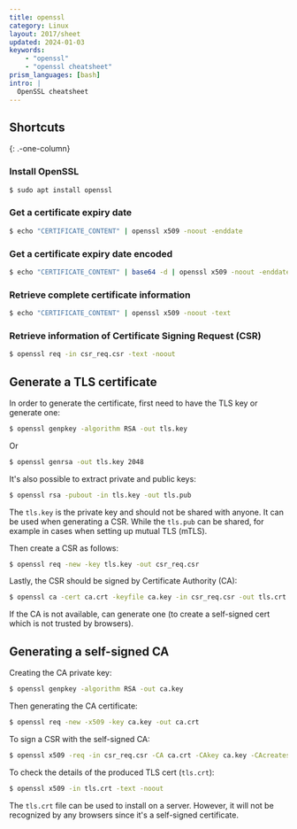 ```yaml
---
title: openssl
category: Linux
layout: 2017/sheet
updated: 2024-01-03
keywords:
    - "openssl"
    - "openssl cheatsheet"
prism_languages: [bash]
intro: |
  OpenSSL cheatsheet
---
```


Shortcuts
---------
{: .-one-column}

### Install OpenSSL

```bash
$ sudo apt install openssl
```

### Get a certificate expiry date

```bash
$ echo "CERTIFICATE_CONTENT" | openssl x509 -noout -enddate
```

### Get a certificate expiry date encoded

```bash
$ echo "CERTIFICATE_CONTENT" | base64 -d | openssl x509 -noout -enddate
```

### Retrieve complete certificate information

```bash
$ echo "CERTIFICATE_CONTENT" | openssl x509 -noout -text
```

### Retrieve information of Certificate Signing Request (CSR)

```bash
$ openssl req -in csr_req.csr -text -noout
```

## Generate a TLS certificate

In order to generate the certificate, first need to have the TLS key or generate one:

```bash
$ openssl genpkey -algorithm RSA -out tls.key
```

Or

```bash
$ openssl genrsa -out tls.key 2048
```

It's also possible to extract private and public keys:

```bash
$ openssl rsa -pubout -in tls.key -out tls.pub
```

The `tls.key` is the private key and should not be shared with anyone. It can be used when generating a CSR. While the `tls.pub` can be shared, for example in cases when setting up mutual TLS (mTLS).

Then create a CSR as follows:

```bash
$ openssl req -new -key tls.key -out csr_req.csr
```

Lastly, the CSR should be signed by Certificate Authority (CA):

```bash
$ openssl ca -cert ca.crt -keyfile ca.key -in csr_req.csr -out tls.crt
```

If the CA is not available, can generate one (to create a self-signed cert which is not trusted by browsers).

## Generating a self-signed CA

Creating the CA private key:

```bash
$ openssl genpkey -algorithm RSA -out ca.key
```

Then generating the CA certificate:

```bash
$ openssl req -new -x509 -key ca.key -out ca.crt
```

To sign a CSR with the self-signed CA:

```bash
$ openssl x509 -req -in csr_req.csr -CA ca.crt -CAkey ca.key -CAcreateserial -out tls.crt
```

To check the details of the produced TLS cert (`tls.crt`):

```bash
$ openssl x509 -in tls.crt -text -noout
```

The `tls.crt` file can be used to install on a server. However, it will not be recognized by any browsers since it's a self-signed certificate.
